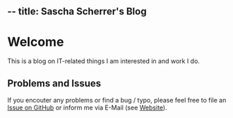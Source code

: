 --
title: Sascha Scherrer's Blog
--

# Welcome

This is a blog on IT-related things I am interested in and work I do.

## Problems and Issues

If you encouter any problems or find a bug / typo, please feel free to file an [Issue on GitHub](https://github.com/saschascherrer/saschascherrer.github.io/issues) or inform me via E-Mail (see [Website](https://saschascherrer.de/)).
